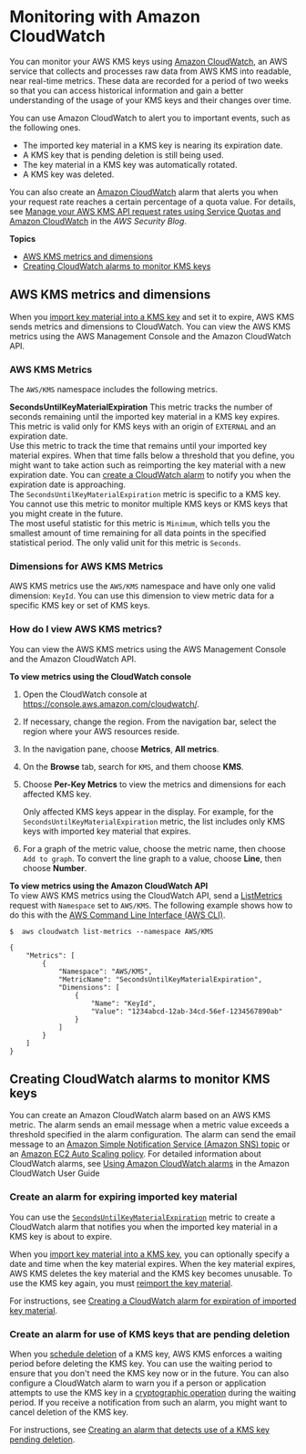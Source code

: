 # Monitoring with Amazon CloudWatch<a name="monitoring-cloudwatch"></a>

You can monitor your AWS KMS keys using [Amazon CloudWatch](https://docs.aws.amazon.com/AmazonCloudWatch/latest/monitoring/), an AWS service that collects and processes raw data from AWS KMS into readable, near real\-time metrics\. These data are recorded for a period of two weeks so that you can access historical information and gain a better understanding of the usage of your KMS keys and their changes over time\.

You can use Amazon CloudWatch to alert you to important events, such as the following ones\.
+ The imported key material in a KMS key is nearing its expiration date\.
+ A KMS key that is pending deletion is still being used\. 
+ The key material in a KMS key was automatically rotated\.
+ A KMS key was deleted\.

You can also create an [Amazon CloudWatch](https://docs.aws.amazon.com/AmazonCloudWatch/latest/DeveloperGuide/) alarm that alerts you when your request rate reaches a certain percentage of a quota value\. For details, see [Manage your AWS KMS API request rates using Service Quotas and Amazon CloudWatch](http://aws.amazon.com/blogs/security/manage-your-aws-kms-api-request-rates-using-service-quotas-and-amazon-cloudwatch/) in the *AWS Security Blog*\.

**Topics**
+ [AWS KMS metrics and dimensions](#kms-metrics-dimensions)
+ [Creating CloudWatch alarms to monitor KMS keys](#creating-alarms)

## AWS KMS metrics and dimensions<a name="kms-metrics-dimensions"></a>

When you [import key material into a KMS key](importing-keys.md) and set it to expire, AWS KMS sends metrics and dimensions to CloudWatch\. You can view the AWS KMS metrics using the AWS Management Console and the Amazon CloudWatch API\.

### AWS KMS Metrics<a name="kms-metrics"></a>

The `AWS/KMS` namespace includes the following metrics\.

**SecondsUntilKeyMaterialExpiration**  <a name="key-material-expiration-metric"></a>
This metric tracks the number of seconds remaining until the imported key material in a KMS key expires\. This metric is valid only for KMS keys with an origin of `EXTERNAL` and an expiration date\.  
Use this metric to track the time that remains until your imported key material expires\. When that time falls below a threshold that you define, you might want to take action such as reimporting the key material with a new expiration date\. You can [create a CloudWatch alarm](#key-material-expiration-alarm) to notify you when the expiration date is approaching\.   
The `SecondsUntilKeyMaterialExpiration` metric is specific to a KMS key\. You cannot use this metric to monitor multiple KMS keys or KMS keys that you might create in the future\.  
The most useful statistic for this metric is `Minimum`, which tells you the smallest amount of time remaining for all data points in the specified statistical period\. The only valid unit for this metric is `Seconds`\.

### Dimensions for AWS KMS Metrics<a name="kms-dimensions"></a>

AWS KMS metrics use the `AWS/KMS` namespace and have only one valid dimension: `KeyId`\. You can use this dimension to view metric data for a specific KMS key or set of KMS keys\.

### How do I view AWS KMS metrics?<a name="how-to-view-kms-metrics"></a>

You can view the AWS KMS metrics using the AWS Management Console and the Amazon CloudWatch API\.

**To view metrics using the CloudWatch console**

1. Open the CloudWatch console at [https://console\.aws\.amazon\.com/cloudwatch/](https://console.aws.amazon.com/cloudwatch/)\.

1. If necessary, change the region\. From the navigation bar, select the region where your AWS resources reside\.

1. In the navigation pane, choose **Metrics**, **All metrics**\.

1. On the **Browse** tab, search for `KMS`, and them choose **KMS**\.

1. Choose **Per\-Key Metrics** to view the metrics and dimensions for each affected KMS key\.

   Only affected KMS keys appear in the display\. For example, for the `SecondsUntilKeyMaterialExpiration` metric, the list includes only KMS keys with imported key material that expires\.

1. For a graph of the metric value, choose the metric name, then choose `Add to graph`\. To convert the line graph to a value, choose **Line**, then choose **Number**\. 

**To view metrics using the Amazon CloudWatch API**  
To view AWS KMS metrics using the CloudWatch API, send a [ListMetrics](https://docs.aws.amazon.com/AmazonCloudWatch/latest/APIReference/API_ListMetrics.html) request with `Namespace` set to `AWS/KMS`\. The following example shows how to do this with the [AWS Command Line Interface \(AWS CLI\)](https://aws.amazon.com/cli/)\.

```
$  aws cloudwatch list-metrics --namespace AWS/KMS

{
    "Metrics": [
        {
            "Namespace": "AWS/KMS",
            "MetricName": "SecondsUntilKeyMaterialExpiration",
            "Dimensions": [
                {
                    "Name": "KeyId",
                    "Value": "1234abcd-12ab-34cd-56ef-1234567890ab"
                }
            ]
        }
    ]
}
```

## Creating CloudWatch alarms to monitor KMS keys<a name="creating-alarms"></a>

You can create an Amazon CloudWatch alarm based on an AWS KMS metric\. The alarm sends an email message when a metric value exceeds a threshold specified in the alarm configuration\. The alarm can send the email message to an [Amazon Simple Notification Service \(Amazon SNS\) topic](https://docs.aws.amazon.com/sns/latest/dg/sns-create-topic.html) or an [Amazon EC2 Auto Scaling policy](https://docs.aws.amazon.com/autoscaling/ec2/userguide/as-scale-based-on-demand.html#as-how-scaling-policies-work)\. For detailed information about CloudWatch alarms, see [Using Amazon CloudWatch alarms](https://docs.aws.amazon.com/AmazonCloudWatch/latest/monitoring/AlarmThatSendsEmail.html) in the Amazon CloudWatch User Guide

### Create an alarm for expiring imported key material<a name="key-material-expiration-alarm"></a>

You can use the [`SecondsUntilKeyMaterialExpiration`](#kms-metrics) metric to create a CloudWatch alarm that notifies you when the imported key material in a KMS key is about to expire\.

When you [import key material into a KMS key](importing-keys.md), you can optionally specify a date and time when the key material expires\. When the key material expires, AWS KMS deletes the key material and the KMS key becomes unusable\. To use the KMS key again, you must [reimport the key material](importing-keys.md#reimport-key-material)\. 

For instructions, see [Creating a CloudWatch alarm for expiration of imported key material](importing-keys.md#imported-key-material-expiration-alarm)\.

### Create an alarm for use of KMS keys that are pending deletion<a name="cmk-pending-deletion-alarm"></a>

When you [schedule deletion](deleting-keys.md) of a KMS key, AWS KMS enforces a waiting period before deleting the KMS key\. You can use the waiting period to ensure that you don't need the KMS key now or in the future\. You can also configure a CloudWatch alarm to warn you if a person or application attempts to use the KMS key in a [cryptographic operation](concepts.md#cryptographic-operations) during the waiting period\. If you receive a notification from such an alarm, you might want to cancel deletion of the KMS key\.

For instructions, see [Creating an alarm that detects use of a KMS key pending deletion](deleting-keys-creating-cloudwatch-alarm.md)\.